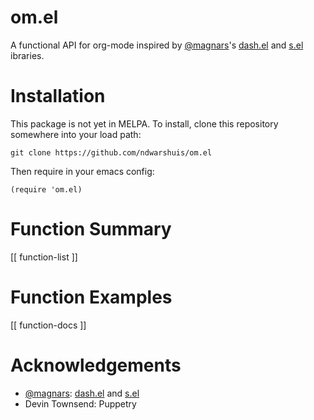 # om.el

A functional API for org-mode inspired by [@magnars](https://github.com/magnars)'s 
[dash.el](https://github.com/magnars/dash.el) and 
[s.el](https://github.com/magnars/s.el) ibraries.

# Installation

This package is not yet in MELPA. To install, clone this repository somewhere into your load path:

```
git clone https://github.com/ndwarshuis/om.el
```

Then require in your emacs config:

```
(require 'om.el)
```

# Function Summary

[[ function-list ]]

# Function Examples

[[ function-docs ]]

<!-- [[ version ]] -->

# Acknowledgements

- [@magnars](https://github.com/magnars): [dash.el](https://github.com/magnars/dash.el)
and [s.el](https://github.com/magnars/s.el)
- Devin Townsend: Puppetry
